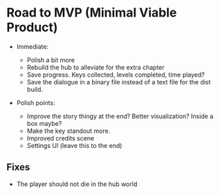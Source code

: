 # Road to MVP (Minimal Viable Product) 

- Immediate:
    - Polish a bit more
    - Rebuild the hub to alleviate for the extra chapter 
    - Save progress. Keys collected, levels completed, time played?
    - Save the dialogue in a binary file instead of a text file for the dist build.

- Polish points: 
    - Improve the story thingy at the end? Better visualization? Inside a box maybe?
    - Make the key standout more.
    - Improved credits scene
    - Settings UI (leave this to the end)

## Fixes 

- The player should not die in the hub world
